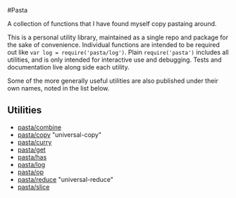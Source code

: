 #Pasta

A collection of functions that I have found myself copy pastaing around.

This is a personal utility library, maintained as a single repo and package
for the sake of convenience. Individual functions are intended to be
required out like `var log = require('pasta/log')`. Plain `require('pasta')`
includes all utilities, and is only intended for interactive use and debugging.
Tests and documentation live along side each utility.

Some of the more generally useful utilities are also published under their
own names, noted in the list below.

## Utilities

* [pasta/combine](combine)
* [pasta/copy](copy) "universal-copy"
* [pasta/curry](curry)
* [pasta/get](get)
* [pasta/has](has)
* [pasta/log](log)
* [pasta/op](op)
* [pasta/reduce](reduce) "universal-reduce"
* [pasta/slice](slice)

